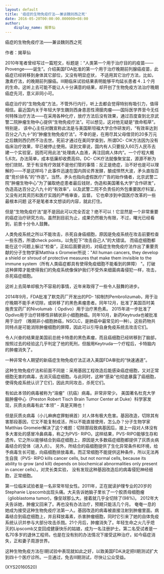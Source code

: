 ```yaml
---
layout: default
title: '癌症的生物免疫疗法——兼谈魏则西之死'
date: 2016-05-20T00:00:00.000000+08:00
author:
    display_name: 揭草仙
---
```


癌症的生物免疫疗法——兼谈魏则西之死

作者：揭草仙

2010年笔者曾经写过一篇短文，标题是：“人类第一个用于治疗目的的疫苗——Provenge——诞生”。介绍美国FDA批准的第一个用于治疗晚期前列腺癌疫苗，此癌症已经转移到身体其它部位，又没有明显症状， 不适用其它治疗方法，比如，激素疗法，的晚期前列腺癌。III期临床试验结果表明能够平均延长患者４.１个月的生命。这听上去可能不能让人十分满意的结果，却开创了生物免疫方法治疗晚期癌症先河，意义非同小可。

癌症治疗的“生物免疫”方法，不管外行内行，听上去都会觉得特别有吸引力，值得相信。最近国内关于年轻大学生魏则西身患恶性滑膜肉瘤——国际医学界至今无任何特殊治疗方法——在采用各种化疗，放疗方法后没有效果，通过百度查到北京武警二院肿瘤生物中心提供“生物免疫疗法”。可以想见，这对他无疑是“救命稻草”。特别是， 该中心主任对魏宣称此法是与美国斯坦福大学合作研发的，“有效率达到百分之八九十”的“肿瘤生物免疫疗法”。不幸的是，在用尽其父母借贷的20多万元之后魏则西仍然不治去世。死前才通过在美同学查到，所谓DC- CIK方法因为没有临床治疗效果，早已被停止使用。读到文章说，国内有人只要投入60万人民币去建一个实验室，因而可用此法“处理病人血液，再注回病人体内”。一个疗程大概5,6次。办法简单，成本低廉却收费高仰。DC- CIK疗法就像聚宝盆，源源不断为他们敛财。至于有没有疗效就不是他们管的事情：反正是绝症，治不好也是可以理解的——不是这样吗？此事件迅速在国内舆论界发酵，酿成悍然大波，矛头直指百度“竞价排名”的“作恶”。当然，矛头也指向虚假医疗广告的始作俑者，北京武警二院“肿瘤生物中心”为了骗取绝症患者最后钱财，伪造和美国著名大学“合作研发”，伪造高达百分之八九十的“有效率”，以及武警二院不负责任的外包重要医疗科室，又没有对其资历和医疗实践的严格审查，监督。 它也牵涉到中国医疗改革的一些最根本问题 这不是笔者本文想谈的内容，就此打住。

但是“生物免疫疗法”是不是因此可以完全否定？绝不可以！它显然是一个非常重要的癌症治疗研究方向。虽然到目前为止，成果仍然极为有限，不过，曙光已经看到，前景十分令人鼓舞。

人类免疫系统之所以不能攻击，杀死自身癌细胞，原因是免疫系统在攻击前要检查一些东西，所谓check points，以免犯下“攻击自己人”的大错误。 而癌症细胞都能在这个问题上躲过“检查”，正如后面要说的，对癌症生物免疫疗法作出了重要贡献的分子生物学家Matthia s Gromeier所说："All human cancers, they develop a shield or shroud of protective measures that make them invisible to the immune system（所有人类癌症都具有使得免疫细胞不能看到的屏障） "。打破这种屏障才能使得我们的免疫系统像保护我们不受外来细菌病毒侵犯一样，攻击，杀死癌症细胞。

这听上去简单却极为不容易的事情，近年来取得了一些令人鼓舞的进步。

2014年9月，FDA批准了默克药厂开发出的PD- 1抑制剂Pembrolizumab，用于治疗晚期不能手术切除，或转移了的黑色素瘤患者。同年12月，批准了美国百时美施贵宝药厂的Nivolumab（ Opdivo）用于治疗黑色素。 2015年进一步批准了Opdivo用于治疗转移性非鳞状非小细胞肺癌。同年10月，新药Keytruda也被批准用于治疗 （晚期非小细胞肺癌，NSCLC，是肺癌中最常见的一种）。这些药物共同特点是可能消除肿瘤细胞的屏障，因此可以引导自身免疫系统去攻击它们。

令人兴奋的结果是美国前总统卡特患的黑色素瘤，而且癌细胞已经转移到了脑部，按照过去的经验这几乎判定了他的死刑，但服用Keytruda一个疗程后，卡特脑内的肿瘤消失了。

一种非常令人期望的新癌症生物免疫疗法正进入美国FDA审批的“快速通道”。

这种生物免疫疗法和前面不同是：采用基因工程改造后能感染癌症细胞，又对正常细胞无害的病毒，去消灭癌症细胞。与此同时，这种“感染”也彻底暴露了癌细胞，使得免疫系统认识了它们，因此共同攻击，杀死它们。

有如此本领的病毒被称为“溶瘤”（抗癌）病毒。非常非常少。 美国著名杜克大学脑肿瘤中心（Preston Robert Tisch Brain Tumor Center at Duke）科学家发现，灰质炎病毒有此“本领” - 真是天赐也！

但是灰质炎病毒（小儿麻痹症罪魁祸首）对人体有极大危害。基因改造，切除其有害那段基因，它又不能复制成活，所以不能直接使用，怎么办？分子生物学家Matthias Gromeier解决了这个难题：切除那段致病基因后，接上一段对人体没有多大害处的感冒冷鼻病毒，称之为PVS- RIPO。这样结果，PVS-RIPO能够生存和遗传。它之所以能够结合到癌症细胞上，原因是大多数癌症细胞都提供了灰质炎病毒结合的受体（进入点）。 另外，所结合的癌细胞提供了生化异常条件和环境，给予病毒生长可能，向癌细胞排放毒素。而正常细胞不能提供这种条件，所以无法再生自我（PVS- RIPO kills cancer cells, but not normal cells, because its ability to grow (and kill) depends on biochemical abnormalities only present in cancer cells）。对灵长类实验， 没有发现这种基因改造后的病毒侵犯神经细胞，正常细胞。

第一位临床试验者是一名非常年轻女性。2011年，正在就读护理专业的20岁的Stephanie Lipscomb出现头痛。大夫告诉她脑子里长了一个胶质母细胞瘤（glioblastoma tumor)，像垒球那么大。接着就几乎全切除了(98%)。 2012年大夫告诉她，肿瘤又回来了。再也没有办法治疗，预期只能活几个月。 奄奄一息的她成为接受这种生物免疫疗法第一人。基因改造的病毒被直接注射到肿瘤里面。病毒结合到癌症细胞上，并且释放毒素，杀害肿瘤细胞，同时它引来了她的自体免疫系统认识并参与大部分攻击杀戮。21个月后，肿瘤消失了。年轻生命之火几乎熄灭的Lipscomb又变回成健康快乐的姑娘，成为一名注册护士。第二名受试者是一名70多岁的退休工程师。也是在没有别的办法情况下接受这种治疗。如今癌症消失，正和妻子周游世界。

这种生物免疫方法在I期试验中表现就如此之好，以致美国FDA决定把II期测试扩大到四十个医疗诊所。一旦通过，免去III期测试，尽快让公众受益。

(XYS20160520)

